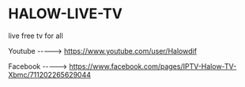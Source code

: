 # HALOW-LIVE-TV
live free tv for all 


Youtube -----> https://www.youtube.com/user/Halowdif



Facebook -----> https://www.facebook.com/pages/IPTV-Halow-TV-Xbmc/711202265629044
